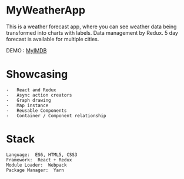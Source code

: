 # MyWeatherApp
 
This is a weather forecast app, where you can see weather data being transformed into charts with labels. Data management by Redux. 5 day forecast is available for multiple cities.

DEMO : [MyIMDB](https://srkinator.github.io/MyWeatherAppRedux/)  

# Showcasing 

    -   React and Redux
    -   Async action creators
    -   Graph drawing
    -   Map instance
    -   Reusable Components
    -   Container / Component relationship

# Stack

    Language:  ES6, HTML5, CSS3
    Framework:  React + Redux
    Module Loader:  Webpack
    Package Manager:  Yarn
